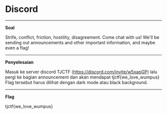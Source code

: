 # Discord

____________________________________
**Soal**

Strife, conflict, friction, hostility, disagreement. Come chat with us! We'll be sending out announcements and other important information, and maybe even a flag!

____________________________________
**Penyelesaian**

Masuk ke server discord TJCTF (https://discord.com/invite/w5xapGP) lalu pergi ke bagian announcement dan akan mendapat tjctf{we_love_wumpus} Flag tersebut harus dilihat dengan dark mode atau black background.

____________________________________
**Flag**

tjctf{we_love_wumpus}